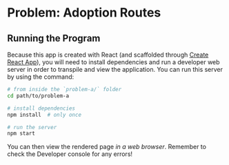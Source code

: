 # Problem: Adoption Routes

## Running the Program
Because this app is created with React (and scaffolded through [Create React App](https://github.com/facebook/create-react-app)), you will need to install dependencies and run a developer web server in order to transpile and view the application. You can run this server by using the command:

```bash
# from inside the `problem-a/` folder
cd path/to/problem-a

# install dependencies
npm install  # only once

# run the server
npm start
```

You can then view the rendered page _in a web browser_. Remember to check the Developer console for any errors!